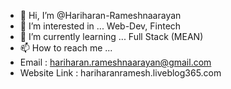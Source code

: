 - 👋 Hi, I’m @Hariharan-Rameshnaarayan
- 👀 I’m interested in ... Web-Dev, Fintech
- 🌱 I’m currently learning ... Full Stack (MEAN)
- 📫 How to reach me ...
- Email : hariharan.rameshnaarayan@gmail.com
- Website Link : hariharanramesh.liveblog365.com

<!---
Hariharan-Rameshnaarayan/Hariharan-Rameshnaarayan is a ✨ special ✨ repository because its `README.md` (this file) appears on your GitHub profile.
You can click the Preview link to take a look at your changes.
--->

